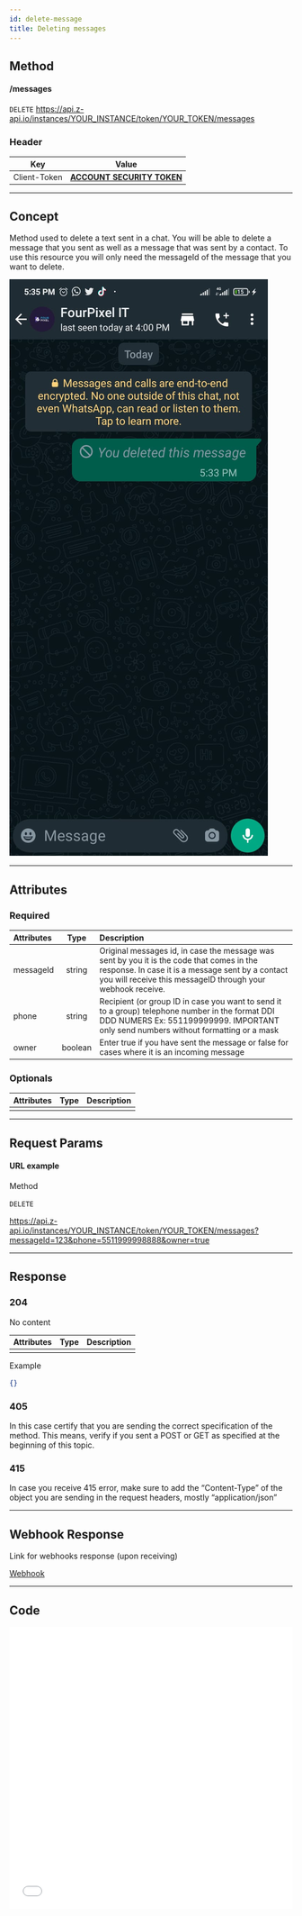 ```yaml
---
id: delete-message
title: Deleting messages 
---
```


## Method

#### /messages

`DELETE` https://api.z-api.io/instances/YOUR_INSTANCE/token/YOUR_TOKEN/messages

### Header

|      Key       |            Value            |
| :------------: |     :-----------------:     |
|  Client-Token  | **[ACCOUNT SECURITY TOKEN](../security/client-token)** |

---

## Concept

Method used to delete a text sent in a chat. You will be able to delete a message that you sent as well as a message that was sent by a contact. To use this resource you will only need the messageId of the message that you want to delete.

![image](../../../../../img/DeleteText.jpeg)

---

## Attributes

### Required 

| Attributes | Type | Description |
| :-- | :-: | :-- |
| messageId | string | Original messages id, in case the message was sent by you it is the code that comes in the response. In case it is a message sent by a contact you will receive this messageID through your webhook receive. |
| phone | string | Recipient (or group ID in case you want to send it to a group) telephone number in the format DDI DDD NUMERS Ex: 551199999999. IMPORTANT  only send numbers without formatting or a mask |
| owner | boolean | Enter true if you have sent the message or false for cases where it is an incoming message |

### Optionals

| Attributes | Type | Description |
| :-------- | :--: | :-------- |
|           |      |           |

---

## Request Params

#### URL example 

Method 

`DELETE`

https://api.z-api.io/instances/YOUR_INSTANCE/token/YOUR_TOKEN/messages?messageId=123&phone=5511999998888&owner=true

---

## Response

### 204

No content

| Attributes | Type | Description |
| :-------- | :--- | :-------- |
|           |      |           |

Example 

```json
{}
```

### 405

In this case certify that you are sending the correct specification of the method. This means, verify if you sent a POST or GET as specified at the beginning of this topic.

### 415

In case you receive 415 error, make sure to add the “Content-Type” of the object you are sending in the request headers, mostly “application/json”

---

## Webhook Response

Link for webhooks response (upon receiving)

[Webhook](../webhooks/on-message-received#response)

---

## Code

<iframe src="//api.apiembed.com/?source=https://raw.githubusercontent.com/Z-API/z-api-docs/main/json-examples/delete-message.json" frameborder="0" scrolling="no" width="100%" height="500px" seamless></iframe>
